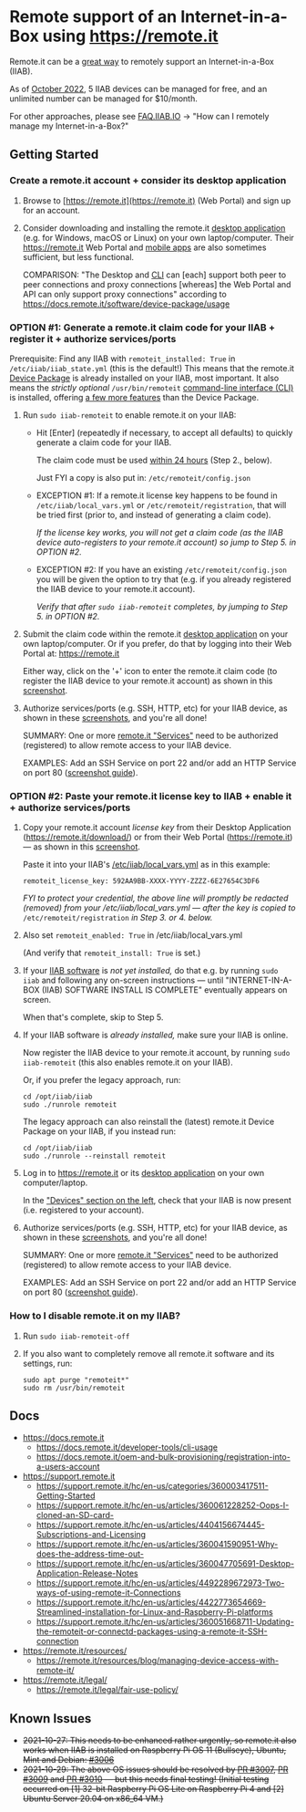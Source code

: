 # Remote support of an Internet-in-a-Box using https://remote.it

Remote.it can be a [great way](https://docs.remote.it/introduction/get-started/readme) to remotely support an Internet-in-a-Box (IIAB).

As of [October 2022](https://remote.it/pricing/), 5 IIAB devices can be managed for free, and an unlimited number can be managed for $10/month.

For other approaches, please see [FAQ.IIAB.IO](https://wiki.iiab.io/go/FAQ) -> "How can I remotely manage my Internet-in-a-Box?"

## Getting Started

### Create a remote.it account + consider its desktop application

1. Browse to [https://remote.it](https://remote.it) (Web Portal) and sign up for an account.

2. Consider downloading and installing the remote.it [desktop application](https://remote.it/download/) (e.g. for Windows, macOS or Linux) on your own laptop/computer.  Their https://remote.it Web Portal and [mobile apps](https://docs.remote.it/introduction/get-started/readme#installation-packages) are also sometimes sufficient, but less functional.

   COMPARISON: "The Desktop and [CLI](https://docs.remote.it/software/cli) can [each] support both peer to peer connections and proxy connections [whereas] the Web Portal and API can only support proxy connections" according to https://docs.remote.it/software/device-package/usage

<!-- ### Install remote.it onto an IIAB + register it + authorize services/ports -->
### OPTION #1: Generate a remote.it claim code for your IIAB + register it + authorize services/ports
<!-- ### OPTION #1: Run `sudo iiab-remoteit` to enable remote.it -->

Prerequisite: Find any IIAB with `remoteit_installed: True` in `/etc/iiab/iiab_state.yml` (this is the default!)  This means that the remote.it [Device Package](https://docs.remote.it/software/device-package) is already installed on your IIAB, most important.  It also means the _strictly optional_ `/usr/bin/remoteit` [command-line interface (CLI)](https://docs.remote.it/software/cli) is installed, offering [a few more features](https://support.remote.it/hc/en-us/articles/4412786750861-Install-the-remoteit-agent-on-your-device) than the Device Package.

1. Run `sudo iiab-remoteit` to enable remote.it on your IIAB:

   - Hit [Enter] (repeatedly if necessary, to accept all defaults) to quickly generate a claim code for your IIAB.

     The claim code must be used [within 24 hours](https://docs.remote.it/device-package/installation#2.-update-your-package-manager-and-install) (Step 2., below).

     Just FYI a copy is also put in: `/etc/remoteit/config.json`

   - EXCEPTION #1: If a remote.it license key happens to be found in `/etc/iiab/local_vars.yml` or `/etc/remoteit/registration`, that will be tried first (prior to, and instead of generating a claim code).

     *If the license key works, you will not get a claim code (as the IIAB device auto-registers to your remote.it account) so jump to Step 5. in OPTION #2.*

   - EXCEPTION #2: If you have an existing `/etc/remoteit/config.json` you will be given the option to try that (e.g. if you already registered the IIAB device to your remote.it account).

     *Verify that after `sudo iiab-remoteit` completes, by jumping to Step 5. in OPTION #2.*

<!--
1. Connect your IIAB device to the Internet.

2. If your IIAB software is already installed, run `sudo iiab-remoteit` then skip to Step 5. below.

3. If your IIAB software isn't yet installed, set `remoteit_install` and `remoteit_enabled` to `True` in its [/etc/iiab/local_vars.yml](https://wiki.iiab.io/go/FAQ#What_is_local_vars.yml_and_how_do_I_customize_it%3F)

   Install [IIAB software](https://download.iiab.io/) e.g. by running `sudo iiab` then follow any on-screen instructions &mdash; until "INTERNET-IN-A-BOX (IIAB) SOFTWARE INSTALL IS COMPLETE" eventually appears on screen.
-->

   <!-- , and when that's complete go directly to Step 3. below.

   Then install and enable remote.it (its [Device Package](https://docs.remote.it/software/device-package)) on your IIAB, by running:

   ```
   cd /opt/iiab/iiab
   sudo ./runrole remoteit
   ```

   Or if necessary reinstall the latest, by running:

   ```
   cd /opt/iiab/iiab
   sudo ./runrole --reinstall remoteit
   ``` -->

<!--
(This installs and enables the remote.it [Device Package](https://docs.remote.it/software/device-package) for your CPU and OS.  This also installs the _optional_ `/usr/bin/remoteit` [command-line interface (CLI)](https://docs.remote.it/software/cli), which offers [a few more features](https://support.remote.it/hc/en-us/articles/4412786750861-Install-the-remoteit-agent-on-your-device) than the Device Package.)

4. To obtain your IIAB's 8-character remote.it claim code (allowing you to make a remote connection to this IIAB device) run:

   ```
   sudo grep claim /etc/remoteit/config.json
   ```

   *The claim code must be used within 24 hours, per:* https://docs.remote.it/device-package/installation#2.-update-your-package-manager-and-install

   _If your claim code has expired, please run_ `sudo iiab-remoteit` _just as in Step 2._
-->

   <!-- If necessary, run this command to get a new claim code: *(adjust version & architecture in the .deb filename as appropriate!)*

   ```
   sudo apt install /opt/iiab/downloads/remoteit-4.14.1.armhf.rpi.deb
   ``` -->

2. Submit the claim code within the remote.it [desktop application](https://remote.it/download/) on your own laptop/computer.  Or if you prefer, do that by logging into their Web Portal at: https://remote.it
 
   Either way, click on the '+' icon to enter the remote.it claim code (to register the IIAB device to your remote.it account) as shown in this [screenshot](https://docs.remote.it/software/device-package/installation#3.-claim-and-register-the-device).

3. Authorize services/ports (e.g. SSH, HTTP, etc) for your IIAB device, as shown in these [screenshots](https://docs.remote.it/software/device-package/installation#4.-set-up-services-on-your-device), and you're all done!

   SUMMARY: One or more [remote.it "Services"](https://support.remote.it/hc/en-us/articles/360060992631-Services) need to be authorized (registered) to allow remote access to your IIAB device.

   EXAMPLES: Add an SSH Service on port 22 and/or add an HTTP Service on port 80 ([screenshot guide](https://support.remote.it/hc/en-us/articles/360058603991-Configuring-remoteit-Services-on-devices-with-remote-it-Desktop)).

### OPTION #2: Paste your remote.it license key to IIAB + enable it + authorize services/ports

1. Copy your remote.it account _license key_ from their Desktop Application (https://remote.it/download/) or from their Web Portal (https://remote.it) &mdash; as shown in this [screenshot](https://docs.remote.it/oem-and-bulk-provisioning/registration-into-a-users-account#3.-user-receives-the-device-and-registers-his-account).

   Paste it into your IIAB's [/etc/iiab/local_vars.yml](https://wiki.iiab.io/go/FAQ#What_is_local_vars.yml_and_how_do_I_customize_it%3F) as in this example:

   ```
   remoteit_license_key: 592AA9BB-XXXX-YYYY-ZZZZ-6E27654C3DF6
   ```

   _FYI to protect your credential, the above line will promptly be redacted (removed) from your /etc/iiab/local_vars.yml — after the key is copied to_ `/etc/remoteit/registration` _in Step 3. or 4. below._

2. Also set `remoteit_enabled: True` in /etc/iiab/local_vars.yml

   (And verify that `remoteit_install: True` is set.)

3. If your [IIAB software](https://download.iiab.io/) is _not yet installed,_ do that e.g. by running `sudo iiab` and following any on-screen instructions &mdash; until "INTERNET-IN-A-BOX (IIAB) SOFTWARE INSTALL IS COMPLETE" eventually appears on screen.

   When that's complete, skip to Step 5.

4. If your IIAB software is _already installed,_ make sure your IIAB is online.

   Now register the IIAB device to your remote.it account, by running `sudo iiab-remoteit` (this also enables remote.it on your IIAB).

   Or, if you prefer the legacy approach, run:

   ```
   cd /opt/iiab/iiab
   sudo ./runrole remoteit
   ```

   The legacy approach can also reinstall the (latest) remote.it Device Package on your IIAB, if you instead run:

   ```
   cd /opt/iiab/iiab
   sudo ./runrole --reinstall remoteit
   ```

5. Log in to https://remote.it or its [desktop application](https://remote.it/download/) on your own computer/laptop.
    
   In the ["Devices" section on the left](https://docs.remote.it/software/device-package/installation#3.-claim-and-register-the-device), check that your IIAB is now present (i.e. registered to your account).

6. Authorize services/ports (e.g. SSH, HTTP, etc) for your IIAB device, as shown in these [screenshots](https://docs.remote.it/software/device-package/installation#4.-set-up-services-on-your-device), and you're all done!

   SUMMARY: One or more [remote.it "Services"](https://support.remote.it/hc/en-us/articles/360060992631-Services) need to be authorized (registered) to allow remote access to your IIAB device.

   EXAMPLES: Add an SSH Service on port 22 and/or add an HTTP Service on port 80 ([screenshot guide](https://support.remote.it/hc/en-us/articles/360058603991-Configuring-remoteit-Services-on-devices-with-remote-it-Desktop)).

### How to I disable remote.it on my IIAB?

1. Run `sudo iiab-remoteit-off`

2. If you also want to completely remove all remote.it software and its settings, run:

   ```
   sudo apt purge "remoteit*"
   sudo rm /usr/bin/remoteit
   ```

## Docs

<!-- "auto-registration" of remote.it, and other more advanced configuration options, see: -->

- https://docs.remote.it
  - https://docs.remote.it/developer-tools/cli-usage
  - https://docs.remote.it/oem-and-bulk-provisioning/registration-into-a-users-account
- https://support.remote.it
  - https://support.remote.it/hc/en-us/categories/360003417511-Getting-Started
  - https://support.remote.it/hc/en-us/articles/360061228252-Oops-I-cloned-an-SD-card-
  - https://support.remote.it/hc/en-us/articles/4404156674445-Subscriptions-and-Licensing
  - https://support.remote.it/hc/en-us/articles/360041590951-Why-does-the-address-time-out-
  - https://support.remote.it/hc/en-us/articles/360047705691-Desktop-Application-Release-Notes
  - https://support.remote.it/hc/en-us/articles/4492289672973-Two-ways-of-using-remote-it-Connections
  - https://support.remote.it/hc/en-us/articles/4422773654669-Streamlined-installation-for-Linux-and-Raspberry-Pi-platforms
  - https://support.remote.it/hc/en-us/articles/360051668711-Updating-the-remoteit-or-connectd-packages-using-a-remote-it-SSH-connection
  <!-- - https://support.remote.it/hc/en-us/articles/360044424612-1-Create-an-Auto-Registration 
  - https://support.remote.it/hc/en-us/articles/360044424672-1-Device-Setup-for-Auto-Bulk-Registration -->
- https://remote.it/resources/
  - https://remote.it/resources/blog/managing-device-access-with-remote-it/
- https://remote.it/legal/
  - https://remote.it/legal/fair-use-policy/

## Known Issues

- <strike>2021-10-27: This needs to be enhanced rather urgently, so remote.it also works when IIAB is installed on Raspberry Pi OS 11 (Bullseye), Ubuntu, Mint and Debian: [#3006](https://github.com/iiab/iiab/issues/3006)</strike>
- <strike>2021-10-29: The above OS issues should be resolved by [PR #3007](https://github.com/iiab/iiab/pull/3007), [PR #3009](https://github.com/iiab/iiab/pull/3009) and [PR #3010](https://github.com/iiab/iiab/pull/3010) &mdash; but this needs final testing!  (Initial testing occurred on [1] 32-bit Raspberry Pi OS Lite on Raspberry Pi 4 and [2] Ubuntu Server 20.04 on x86_64 VM.)</strike>
